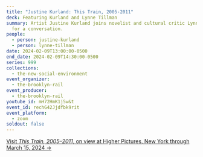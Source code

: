 ```yaml
---
title: "Justine Kurland: This Train, 2005-2011"
deck: Featuring Kurland and Lynne Tillman
summary: Artist Justine Kurland joins novelist and cultural critic Lynne Tillman
  for a conversation.
people:
  - person: justine-kurland
  - person: lynne-tillman
date: 2024-02-09T13:00:00-0500
end_date: 2024-02-09T14:30:00-0500
series: 999
collections:
  - the-new-social-environment
event_organizer:
  - the-brooklyn-rail
event_producer:
  - the-brooklyn-rail
youtube_id: mH72HmK1j5w&t
event_id: rechG42Jjdfbk9rit
event_platform:
  - zoom
soldout: false
---
```

[V﻿isit *This Train, 2005–2011*, on view at Higher Pictures, New York through March 15, 2024 →](https://higherpictures.com/press/justine-kurland-this-train-2005-2011/)